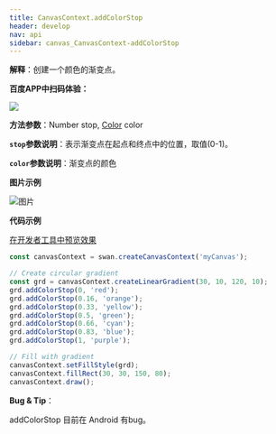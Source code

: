 ```yaml
---
title: CanvasContext.addColorStop
header: develop
nav: api
sidebar: canvas_CanvasContext-addColorStop
---
```


 


**解释**：创建一个颜色的渐变点。

**百度APP中扫码体验：**

<img src="https://b.bdstatic.com/miniapp/assets/images/doc_demo/pages_createCanvasContext.png"  class="demo-qrcode-image" />

**方法参数**：Number stop, [Color](/develop/api/canvas_color/) color

**`stop`参数说明**：表示渐变点在起点和终点中的位置，取值(0-1)。

**`color`参数说明**：渐变点的颜色

**图片示例**

![图片](../../../../img/api/canvas/addColorStop.png)

**代码示例**

<a href="swanide://fragment/227ecd832540ade6fe14c8ed77b817451573720334982" title="在开发者工具中预览效果" target="_self">在开发者工具中预览效果</a>

```js
const canvasContext = swan.createCanvasContext('myCanvas');

// Create circular gradient
const grd = canvasContext.createLinearGradient(30, 10, 120, 10);
grd.addColorStop(0, 'red');
grd.addColorStop(0.16, 'orange');
grd.addColorStop(0.33, 'yellow');
grd.addColorStop(0.5, 'green');
grd.addColorStop(0.66, 'cyan');
grd.addColorStop(0.83, 'blue');
grd.addColorStop(1, 'purple');

// Fill with gradient
canvasContext.setFillStyle(grd);
canvasContext.fillRect(30, 30, 150, 80);
canvasContext.draw();
```




 **Bug & Tip**：

addColorStop 目前在 Android 有bug。

